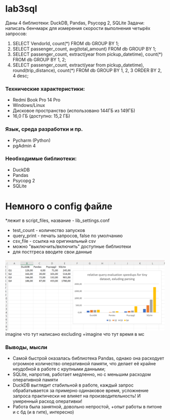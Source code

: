 # lab3sql
Даны 4 библиотеки: DuckDB, Pandas, Psycopg 2, SQLite
Задачи: написать бенчмарк для измерения скорости выполнения четырёх запросов:
1. SELECT VendorId, count(*) FROM db GROUP BY 1;
2. SELECT passenger_count, avg(total_amount) 
FROM db 
GROUP BY 1;
3. SELECT
   passenger_count, 
   extract(year from pickup_datetime),
   count(*)
FROM db
GROUP BY 1, 2;
4. SELECT
    passenger_count,
    extract(year from pickup_datetime),
    round(trip_distance),
    count(*)
FROM db
GROUP BY 1, 2, 3
ORDER BY 2, 4 desc;

### Технические характеристики:
* Redmi Book Pro 14 Pro
* Windows/Linux
* Дисковое пространство (использовано 144ГБ из 149ГБ)
* 16,0 ГБ (доступно: 15,2 ГБ)
### Язык, среда разработки и пр.
* Pycharm (Python)
* pgAdmin 4
### Необходимые библиотеки:
* DuckDB
* Pandas
* Psycopg 2
* SQLite
# Немного о config файле
*лежит в script_files, название - lib_settings.conf
* test_count - количество запусков
* query_print - печать запросов, false по умолчанию
* csv_file - ссылка на оригинальный csv
* можно "выключить/включить" доступные библиотеки
* для постгреса вводите свои данные
<img width="800" alt="tiny_data.png" src="https://github.com/gurusooo/lab3sql/blob/main/script_files/data/tiny_dataset.png">
imagine что тут написано excluding
+imagine что тут время в мс

### Выводы, мысли
* Самой быстрой оказалась библиотека Pandas, однако она расходует огромное количество оперативной памяти, что делает её крайне неудобной в работе с крупными данными;
* SQLite, напротив, работает медленно, но с меньшим расходом оперативной памяти
* DuckDB выглядит стабильной в работе, каждый запрос обрабатывается за примерно одинаковое время, усложнение запроса практически не влияет на производительность! И умеренный расход оперативки!
* Работа была занятной, довольно непростой, +опыт работы в питоне и с бд (и в гите), интересно)
